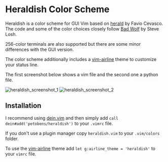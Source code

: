 # Heraldish Color Scheme

Heraldish is a color scheme for GUI Vim based on
[herald](https://github.com/h3rald/stash/blob/master/.vim/colors/herald.vim) by
Favio Cevasco. The code and some of the color choices closely follow [Bad
Wolf](https://github.com/sjl/badwolf) by Steve Losh.

256-color terminals are also supported but there are some minor differences with
the GUI version.

The color scheme additionally includes a
[vim-airline](https://github.com/vim-airline/vim-airline) theme to customize
your status line.

The first screenshot below shows a vim file and the second one a python file.

![heraldish_screenshot_1](https://cloud.githubusercontent.com/assets/2583971/4240990/12e1830a-39f0-11e4-9d50-11103676fd08.png)
![heraldish_screenshot_2](https://cloud.githubusercontent.com/assets/2583971/4240991/132282e2-39f0-11e4-9808-fdfbb5d8dce7.png)

## Installation

I recommend using [dein.vim](https://github.com/Shougo/dein.vim) and then simply
add `call dein#add('petobens/heraldish')` to your `.vimrc` file.

If you don't use a plugin manager copy `heraldish.vim` to your
`.vim/colors` folder.

To use the [vim-airline](https://github.com/vim-airline/vim-airline) theme add
`let g:airline_theme = 'heraldish'` to your `vimrc` file.

